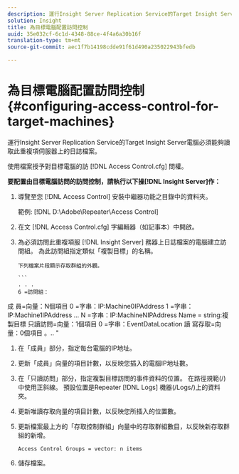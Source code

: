 ```yaml
---
description: 運行Insight Server Replication Service的Target Insight Server電腦必須能夠讀取此重複項伺服器上的日誌檔案。
solution: Insight
title: 為目標電腦配置訪問控制
uuid: 35e032cf-6c1d-4348-88ce-4f4a6a30b16f
translation-type: tm+mt
source-git-commit: aec1f7b14198cdde91f61d490a235022943bfedb

---
```



# 為目標電腦配置訪問控制{#configuring-access-control-for-target-machines}

運行Insight Server Replication Service的Target Insight Server電腦必須能夠讀取此重複項伺服器上的日誌檔案。

使用檔案授予對目標電腦的訪 [!DNL Access Control.cfg] 問權。

**要配置由目標電腦訪問的訪問控制，請執行以下操[!DNL Insight Server]作：**

1. 導覽至您 [!DNL Access Control] 安裝中繼器功能之目錄中的資料夾。

   範例: [!DNL D:\Adobe\Repeater\Access Control]

1. 在文 [!DNL Access Control.cfg] 字編輯器（如記事本）中開啟。
1. 為必須訪問此重複項服 [!DNL Insight Server] 務器上日誌檔案的電腦建立訪問組。 為此訪問組指定類似「複製目標」的名稱。

       下列檔案片段顯示存取群組的外觀。
       
       ```
       . . .
       6 =訪問組：
  成     員=向量：N個項目
 0     =字串：IP:Machine0IPAddress
     1 =字串：IP:Machine1IPAddress
    ...
       N =字串：IP:MachineNIPAddress
     Name = string:複製目標
    只讀訪問=向量：1個項目
 0     =字串：EventDataLocation
 讀     寫存取=向量：0個項目
    。..
      &quot;
   
   1. 在「成員」部分，指定每台電腦的IP地址。
   1. 更新「成員」向量的項目計數，以反映您插入的電腦IP地址數。
   1. 在「只讀訪問」部分，指定複製目標訪問的事件資料的位置。 在路徑規範(/)中使用正斜線。 預設位置是Repeater [!DNL Logs] 機器(/Logs/)上的資料夾。
   1. 更新唯讀存取向量的項目計數，以反映您所插入的位置數。

1. 更新檔案最上方的「存取控制群組」向量中的存取群組數目，以反映新存取群組的新增。

   ```
   Access Control Groups = vector: n items
   ```

1. 儲存檔案。
